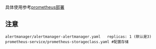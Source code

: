 具体使用参考[prometheus部署](https://ysicing.me/install/prometheus.html)

## 注意

```
alertmanager/alertmanager-alertmanager.yaml   replicas: 1 (默认是3)
prometheus-service/prometheus-storageclass.yaml #配置存储
```
